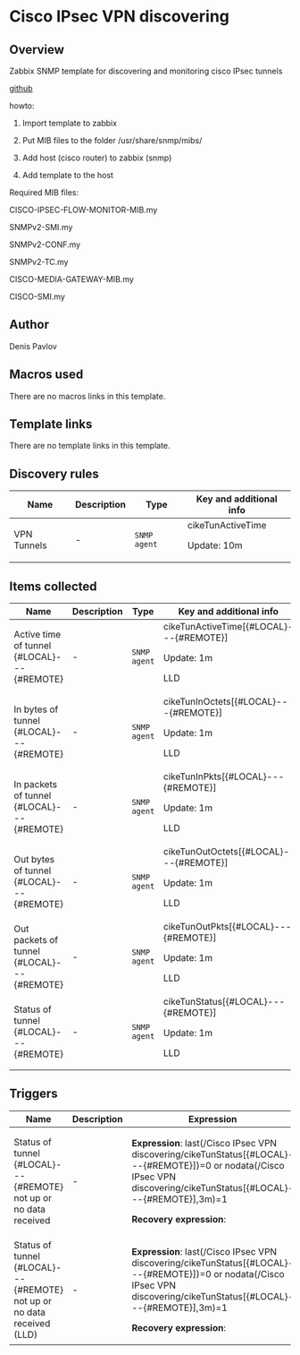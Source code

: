 # Cisco IPsec VPN discovering

## Overview

 Zabbix SNMP template for discovering and monitoring cisco IPsec tunnels


 [github](https://github.com/Denis1215/Zabbix "This project on the github")


howto:


1. Import template to zabbix


2. Put MIB files to the folder /usr/share/snmp/mibs/


3. Add host (cisco router) to zabbix (snmp)


4. Add template to the host


 


Required MIB files:


CISCO-IPSEC-FLOW-MONITOR-MIB.my


SNMPv2-SMI.my


SNMPv2-CONF.my


SNMPv2-TC.my


CISCO-MEDIA-GATEWAY-MIB.my


CISCO-SMI.my



## Author

Denis Pavlov

## Macros used

There are no macros links in this template.

## Template links

There are no template links in this template.

## Discovery rules

|Name|Description|Type|Key and additional info|
|----|-----------|----|----|
|VPN Tunnels|<p>-</p>|`SNMP agent`|cikeTunActiveTime<p>Update: 10m</p>|
## Items collected

|Name|Description|Type|Key and additional info|
|----|-----------|----|----|
|Active time of  tunnel {#LOCAL}---{#REMOTE}|<p>-</p>|`SNMP agent`|cikeTunActiveTime[{#LOCAL}---{#REMOTE}]<p>Update: 1m</p><p>LLD</p>|
|In bytes of  tunnel {#LOCAL}---{#REMOTE}|<p>-</p>|`SNMP agent`|cikeTunInOctets[{#LOCAL}---{#REMOTE}]<p>Update: 1m</p><p>LLD</p>|
|In packets of  tunnel {#LOCAL}---{#REMOTE}|<p>-</p>|`SNMP agent`|cikeTunInPkts[{#LOCAL}---{#REMOTE}]<p>Update: 1m</p><p>LLD</p>|
|Out bytes of  tunnel {#LOCAL}---{#REMOTE}|<p>-</p>|`SNMP agent`|cikeTunOutOctets[{#LOCAL}---{#REMOTE}]<p>Update: 1m</p><p>LLD</p>|
|Out packets of  tunnel {#LOCAL}---{#REMOTE}|<p>-</p>|`SNMP agent`|cikeTunOutPkts[{#LOCAL}---{#REMOTE}]<p>Update: 1m</p><p>LLD</p>|
|Status of  tunnel {#LOCAL}---{#REMOTE}|<p>-</p>|`SNMP agent`|cikeTunStatus[{#LOCAL}---{#REMOTE}]<p>Update: 1m</p><p>LLD</p>|
## Triggers

|Name|Description|Expression|Priority|
|----|-----------|----------|--------|
|Status of tunnel {#LOCAL}---{#REMOTE} not up or no data received|<p>-</p>|<p>**Expression**: last(/Cisco IPsec VPN discovering/cikeTunStatus[{#LOCAL}---{#REMOTE}])=0 or nodata(/Cisco IPsec VPN discovering/cikeTunStatus[{#LOCAL}---{#REMOTE}],3m)=1</p><p>**Recovery expression**: </p>|warning|
|Status of tunnel {#LOCAL}---{#REMOTE} not up or no data received (LLD)|<p>-</p>|<p>**Expression**: last(/Cisco IPsec VPN discovering/cikeTunStatus[{#LOCAL}---{#REMOTE}])=0 or nodata(/Cisco IPsec VPN discovering/cikeTunStatus[{#LOCAL}---{#REMOTE}],3m)=1</p><p>**Recovery expression**: </p>|warning|
